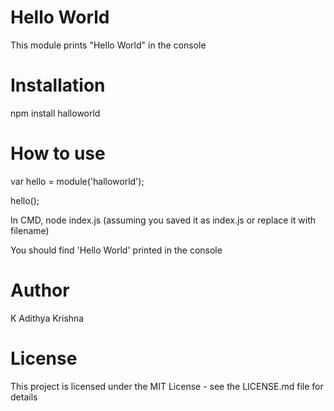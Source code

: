 # Hello World

This module prints "Hello World" in the console

# Installation

npm install halloworld

# How to use

var hello = module('halloworld');

hello();

In CMD,
    node index.js (assuming you saved it as index.js or replace it with filename)

You should find 'Hello World' printed in the console

# Author

K Adithya Krishna

# License

This project is licensed under the MIT License - see the LICENSE.md file for details